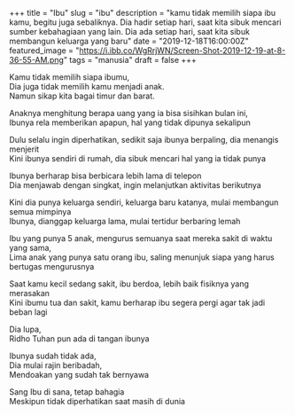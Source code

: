 +++
title = "Ibu"
slug = "ibu"
description = "kamu tidak memilih siapa ibu kamu, begitu juga sebaliknya. Dia hadir setiap hari, saat kita sibuk  mencari sumber kebahagiaan yang lain. Dia ada setiap hari, saat kita sibuk membangun keluarga yang baru"
date = "2019-12-18T16:00:00Z"
featured_image = "https://i.ibb.co/WgRrjWN/Screen-Shot-2019-12-19-at-8-36-55-AM.png"
tags = "manusia"
draft = false
+++ 

Kamu tidak memilih siapa ibumu,   
Dia juga tidak memilih kamu menjadi anak.   
Namun sikap kita bagai timur dan barat.

Anaknya menghitung berapa uang yang ia bisa sisihkan bulan ini,  
Ibunya rela memberikan apapun, hal yang tidak dipunya sekalipun

Dulu selalu ingin diperhatikan, sedikit saja ibunya berpaling, dia menangis menjerit  
Kini ibunya sendiri di rumah, dia sibuk mencari hal yang ia tidak punya

Ibunya berharap bisa berbicara lebih lama di telepon  
Dia menjawab dengan singkat, ingin melanjutkan aktivitas berikutnya

Kini dia punya keluarga sendiri, keluarga baru katanya, mulai membangun semua mimpinya  
Ibunya, dianggap keluarga lama, mulai tertidur berbaring lemah

Ibu yang punya 5 anak, mengurus semuanya saat mereka sakit di waktu yang sama,  
Lima anak yang punya satu orang ibu, saling menunjuk siapa yang harus bertugas mengurusnya

Saat kamu kecil sedang sakit, ibu berdoa, lebih baik fisiknya yang merasakan  
Kini ibumu tua dan sakit, kamu berharap ibu segera pergi agar tak jadi beban lagi

Dia lupa,  
Ridho Tuhan pun ada di tangan ibunya

Ibunya sudah tidak ada,  
Dia mulai rajin beribadah,  
Mendoakan yang sudah tak bernyawa

Sang Ibu di sana, tetap bahagia  
Meskipun tidak diperhatikan saat masih di dunia